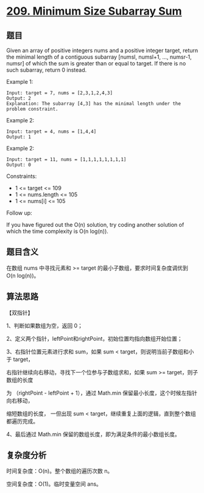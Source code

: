 # [209. Minimum Size Subarray Sum](https://leetcode.com/problems/minimum-size-subarray-sum/)

## 题目

Given an array of positive integers nums and a positive integer target, 
return the minimal length of a contiguous subarray [numsl, numsl+1, ..., numsr-1, numsr] 
of which the sum is greater than or equal to target. If there is no such subarray, return 0 instead.

Example 1:
```
Input: target = 7, nums = [2,3,1,2,4,3]
Output: 2
Explanation: The subarray [4,3] has the minimal length under the problem constraint.
```

Example 2:
```
Input: target = 4, nums = [1,4,4]
Output: 1
```

Example 2:
```
Input: target = 11, nums = [1,1,1,1,1,1,1,1]
Output: 0
```

Constraints:
- 1 <= target <= 109
- 1 <= nums.length <= 105
- 1 <= nums[i] <= 105

Follow up: 

If you have figured out the O(n) solution, try coding another solution of which the time complexity is O(n log(n)).

## 题目含义

在数组 nums 中寻找元素和 >= target 的最小子数组，要求时间复杂度调优到 O(n log(n))。

## 算法思路

【双指针】

1、判断如果数组为空，返回 0；

2、定义两个指针，leftPoint和rightPoint，初始位置均指向数组开始位置；

3、右指针位置元素进行求和 sum，如果 sum < target，则说明当前子数组和小于 target，

右指针继续向右移动，寻找下一个位参与子数组求和，如果 sum >= target，则子数组的长度

为 （rightPoint - leftPoint + 1），通过 Math.min 保留最小长度，这个时候左指针向右移动，

缩短数组的长度， 一但出现 sum < target，继续重复上面的逻辑，直到整个数组都遍历完成。

4、最后通过 Math.min 保留的数组长度，即为满足条件的最小数组长度。

## 复杂度分析

时间复杂度：O(n)。整个数组的遍历次数 n。

空间复杂度：O(1)。临时变量空间 ans。
